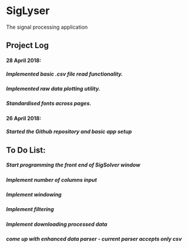 # SigLyser
The signal processing application


## Project Log

#### 28 April 2018:

##### Implemented basic .csv file read functionality.
##### Implemented raw data plotting utility.
##### Standardised fonts across pages.

#### 26 April 2018:

##### Started the Github repository and basic app setup

## To Do List:
##### Start programming the front end of SigSolver window
##### Implement number of columns input
##### Implement windowing
##### Implement filtering
##### Implement downloading processed data
##### come up with enhanced data parser - current parser accepts only csv